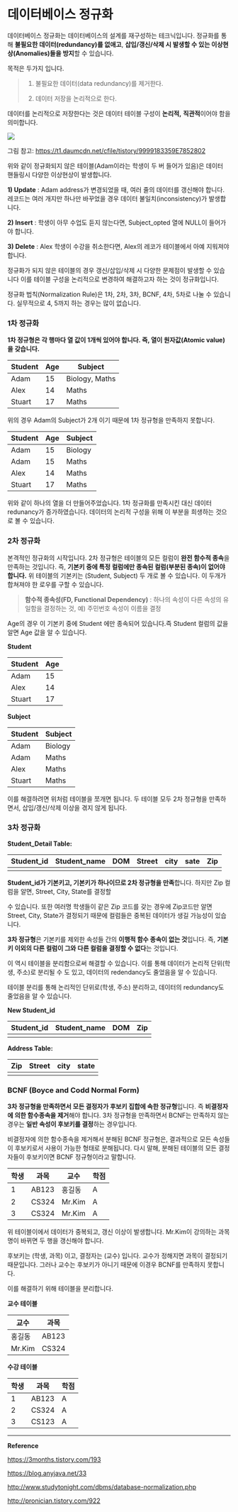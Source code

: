 # 데이터베이스 정규화



데이터베이스 정규화는 데이터베이스의 설계를 재구성하는 테크닉입니다. 정규화를 통해 **불필요한 데이터(redundancy)를 없애고**, **삽입/갱신/삭제 시 발생할 수 있는 이상현상(Anomalies)들을 방지**할 수 있습니다.

목적은 두가지 입니다.

>1) 불필요한 데이터(data redundancy)를 제거한다.
>
>2) 데이터 저장을 논리적으로 한다.

데이터를 논리적으로 저장한다는 것은 데이터 테이블 구성이 **논리적,** **직관적**이어야 함을 의미합니다.



![](https://t1.daumcdn.net/cfile/tistory/9999183359E7852802)

그림 참고: https://t1.daumcdn.net/cfile/tistory/9999183359E7852802



위와 같이 정규화되지 않은 테이블(Adam이라는 학생이 두 버 들어가 있음)은 데이터 핸들링시 다양한 이상현상이 발생합니다.

**1) Update** : Adam address가 변경되었을 때, 여러 줄의 데이터를 갱신해야 합니다. 레코드는 여러 개지만 하나만 바꾸었을 경우 데이터 불일치(inconsistency)가 발생합니다.

**2) Insert** : 학생이 아무 수업도 듣지 않는다면, Subject_opted 열에 NULL이 들어가야 합니다.

**3) Delete** : Alex 학생이 수강을 취소한다면, Alex의 레코가 테이블에서 아예 지워져야 합니다.



정규화가 되지 않은 테이블의 경우 갱신/삽입/삭제 시 다양한 문제점이 발생할 수 있습니다 이를 테이블 구성을 논리적으로 변경하여 해결하고자 하는 것이 정규화입니다. 

정규화 법칙(Normalization Rule)은 1차, 2차, 3차, BCNF, 4차, 5차로 나눌 수 있습니다. 실무적으로 4, 5까지 하는 경우는 많이 없습니다.



### 1차 정규화

**1차 정규형은 각 행마다 열 값이 1개씩 있어야 합니다. 즉, 열이 원자값(Atomic value)을 갖습니다.** 

| Student | Age  | Subject        |
| ------- | ---- | -------------- |
| Adam    | 15   | Biology, Maths |
| Alex    | 14   | Maths          |
| Stuart  | 17   | Maths          |

위의 경우 Adam의 Subject가 2개 이기 때문에 1차 정규형을 만족하지 못합니다.



| Student | Age  | Subject |
| ------- | ---- | ------- |
| Adam    | 15   | Biology |
| Adam    | 15   | Maths   |
| Alex    | 14   | Maths   |
| Stuart  | 17   | Maths   |

위와 같이 하나의 열을 더 만들어주었습니다. 1차 정규화를 만족시킨 대신 데이터 redunancy가 증가하였습니다. 데이터의 논리적 구성을 위해 이 부분을 희생하는 것으로 볼 수 있습니다.



### 2차 정규화

본격적인 정규화의 시작입니다. 2차 정규형은 테이블의 모든 컬럼이 **완전 함수적 종속**을 만족하는 것입니다. 즉, **기본키 중에 특정 컬럼에만 종속된 컬럼(부분된 종속)이 없어야 합니다.** 위 테이블의 기본키는 (Student, Subject) 두 개로 볼 수 있습니다. 이 두개가 합쳐져야 한 로우를 구할 수 있습니다. 



> **함수적 종속성(FD, Functional Dependency)** : 하나의 속성이 다른 속성의 유일함을 결정하는 것, 예) 주민번호 속성이 이름을 결정 



Age의 경우 이 기본키 중에 Student 에만 종속되어 있습니다.즉 Student 컬럼의 값을 알면 Age 값을 알 수 있습니다. 



**Student**

| Student | Age  |
| ------- | ---- |
| Adam    | 15   |
| Alex    | 14   |
| Stuart  | 17   |



**Subject**

| Student | Subject |
| ------- | ------- |
| Adam    | Biology |
| Adam    | Maths   |
| Alex    | Maths   |
| Stuart  | Maths   |





이를 해결하려면 위처럼 테이블을 쪼개면 됩니다. 두 테이블 모두 2차 정규형을 만족하면서, 삽입/갱신/삭제 이상을 겪지 않게 됩니다.





### 3차 정규화



**Student_Detail Table:**

| Student_id | Student_name | DOM  | Street | city | sate | Zip  |
| ---------- | ------------ | ---- | ------ | ---- | ---- | ---- |
|            |              |      |        |      |      |      |

**Student_id가 기본키고, 기본키가 하나이므로 2차 정규형을 만족**합니다. 하지만 Zip 컬럼을 알면, Street, City, State를 결정할 

수 있습니다. 또한 여러명 학생들이 같은 Zip 코드를 갖는 경우에 Zip코드만 알면 Street, City, State가 결정되기 때문에 컬럼들은 중복된 데이터가 생길 가능성이 있습니다.

**3차 정규형**은 기본키를 제외한 속성들 간의 **이행적 함수 종속이 없는 것**입니다. 즉, **기본키 이외의 다른 컬럼이 그와 다른 컬럼을 결정할 수 없다**는 것입니다.

이 역시 테이블을 분리함으로써 해결할 수 있습니다. 이를 통해 데이터가 논리적 단위(학생, 주소)로 분리될 수 도 있고, 데이터의 redendancy도 줄었음을 알 수 있습니다.



테이블 분리를 통해 논리적인 단위로(학생, 주소) 분리하고, 데이터의 redundancy도 줄었음을 알 수 있습니다.



**New Student_id**

| Student_id | Student_name | DOM  | Zip  |
| ---------- | ------------ | ---- | ---- |
|            |              |      |      |



**Address Table:**

| Zip  | Street | city | state |
| ---- | ------ | ---- | ----- |
|      |        |      |       |



### BCNF (Boyce and Codd Normal Form)

**3차 정규형을 만족하면서 모든 결정자가 후보키 집합에 속한 정규형**입니다. 즉 **비결정자에 의한 함수종속을 제거**해야 합니다. 3차 정규형을 만족하면서 BCNF는 만족하지 않는 경우는 **일반 속성이 후보키를 결정**하는 경우입니다.

비결정자에 의한 함수종속을 제거해서 분해된 BCNF 정규형은, 결과적으로 모든 속성들이 후보키로서 사용이 가능한 형태로 분해됩니다. 다시 말해, 분해된 테이블의 모든 결정자들이 후보키이면 BCNF 정규형이라고 말합니다.



| 학생 | 과목  | 교수   | 학점 |
| ---- | ----- | ------ | ---- |
| 1    | AB123 | 홍길동 | A    |
| 2    | CS324 | Mr.Kim | A    |
| 3    | CS324 | Mr.Kim | A    |

위 테이블이에서 데이터가 중복되고, 갱신 이상이 발생합니다. Mr.Kim이  강의하는 과목명이 바뀌면 두 행을 갱신해야 합니다. 

후보키는 (학생, 과목) 이고, 결정자는 (교수) 입니다. 교수가 정해지면 과목이 결정되기 때문입니다. 그러나 교수는 후보키가 아니기 때문에 이경우 BCNF를 만족하지 못합니다.



이를 해결하기 위해 테이블을 분리합니다.

**교수 테이블**

| 교수   | 과목  |
| ------ | ----- |
| 홍길동 | AB123 |
| Mr.Kim | CS324 |



**수강 테이블**

| 학생 | 과목  | 학점 |
| ---- | ----- | ---- |
| 1    | AB123 | A    |
| 2    | CS324 | A    |
| 3    | CS123 | A    |









---

**Reference**

https://3months.tistory.com/193

https://blog.anyjava.net/33

http://www.studytonight.com/dbms/database-normalization.php

http://pronician.tistory.com/922